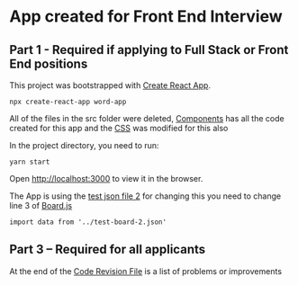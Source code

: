  # App created for Front End Interview

## Part 1 - Required if applying to Full Stack or Front End positions

This project was bootstrapped with [Create React App](https://github.com/facebook/create-react-app).

`npx create-react-app word-app`

All of the files in the src folder were deleted, [Components](src/components) has all the code created for this app and the [CSS](src/index.css) was modified for this also

In the project directory, you need to run:

`yarn start`

Open [http://localhost:3000](http://localhost:3000) to view it in the browser.

The App is using the [test json file 2](src/test-board-2.json) for changing this you need to change line 3 of [Board.js](src/components/Board.js)

`import data from '../test-board-2.json'`

## Part 3 – Required for all applicants

At the end of the [Code Revision File](public/code_revision.txt) is a list of problems or improvements